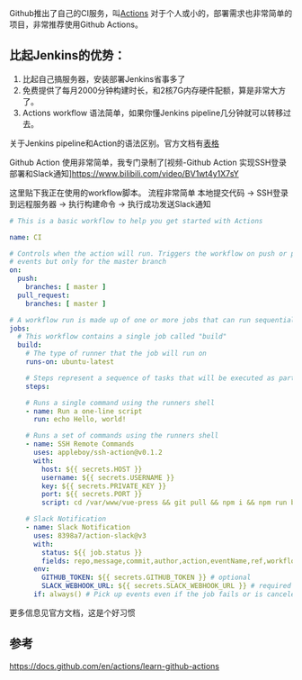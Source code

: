 Github推出了自己的CI服务，叫[Actions](https://docs.github.com/en/actions)
对于个人或小的，部署需求也非常简单的项目，非常推荐使用Github Actions。

## 比起Jenkins的优势：
1. 比起自己搞服务器，安装部署Jenkins省事多了
2. 免费提供了每月2000分钟构建时长，和2核7G内存硬件配额，算是非常大方了。
3. Actions workflow 语法简单，如果你懂Jenkins pipeline几分钟就可以转移过去。

关于Jenkins pipeline和Action的语法区别。官方文档有[表格](https://docs.github.com/cn/actions/learn-github-actions/migrating-from-jenkins-to-github-actions)


Github Action 使用非常简单，我专门录制了[视频-Github Action 实现SSH登录部署和Slack通知]https://www.bilibili.com/video/BV1wt4y1X7sY

这里贴下我正在使用的workflow脚本。
流程非常简单 本地提交代码 -> SSH登录到远程服务器 -> 执行构建命令 -> 执行成功发送Slack通知
```yaml
# This is a basic workflow to help you get started with Actions

name: CI

# Controls when the action will run. Triggers the workflow on push or pull request
# events but only for the master branch
on:
  push:
    branches: [ master ]
  pull_request:
    branches: [ master ]

# A workflow run is made up of one or more jobs that can run sequentially or in parallel
jobs:
  # This workflow contains a single job called "build"
  build:
    # The type of runner that the job will run on
    runs-on: ubuntu-latest

    # Steps represent a sequence of tasks that will be executed as part of the job
    steps:

    # Runs a single command using the runners shell
    - name: Run a one-line script
      run: echo Hello, world!

    # Runs a set of commands using the runners shell
    - name: SSH Remote Commands
      uses: appleboy/ssh-action@v0.1.2
      with:
        host: ${{ secrets.HOST }}
        username: ${{ secrets.USERNAME }}
        key: ${{ secrets.PRIVATE_KEY }}
        port: ${{ secrets.PORT }}
        script: cd /var/www/vue-press && git pull && npm i && npm run build

    # Slack Notification
    - name: Slack Notification
      uses: 8398a7/action-slack@v3
      with:
        status: ${{ job.status }}
        fields: repo,message,commit,author,action,eventName,ref,workflow,job,took # selectable (default: repo,message)
      env:
        GITHUB_TOKEN: ${{ secrets.GITHUB_TOKEN }} # optional
        SLACK_WEBHOOK_URL: ${{ secrets.SLACK_WEBHOOK_URL }} # required
      if: always() # Pick up events even if the job fails or is canceled.
```

更多信息见官方文档，这是个好习惯

## 参考
https://docs.github.com/en/actions/learn-github-actions
